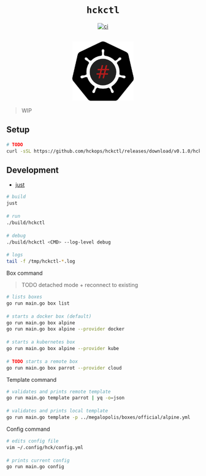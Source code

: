 <h1 align="center"><code>hckctl</code></h1>

<div align="center">
  <a href="https://github.com/hckops/hckctl/actions/workflows/ci.yaml">
    <img src="https://github.com/hckops/hckctl/actions/workflows/ci.yaml/badge.svg" alt="ci">
  </a>
</div>
<br>

<p align="center">
  <img width="160" src="docs/logo.svg" alt="logo">
</p>

<!--
The Cloud Native HaCKing Tool
-->

> WIP

## Setup

```bash
# TODO
curl -sSL https://github.com/hckops/hckctl/releases/download/v0.1.0/hckctl_linux_x86_64.tar.gz | tar -xzf - -C /usr/local/bin
```

## Development

* [just](https://github.com/casey/just)

```bash
# build
just

# run
./build/hckctl

# debug
./build/hckctl <CMD> --log-level debug

# logs
tail -f /tmp/hckctl-*.log
```

Box command

> TODO detached mode + reconnect to existing

```bash
# lists boxes
go run main.go box list

# starts a docker box (default)
go run main.go box alpine
go run main.go box alpine --provider docker

# starts a kubernetes box
go run main.go box alpine --provider kube

# TODO starts a remote box
go run main.go box parrot --provider cloud
```

Template command
```bash
# validates and prints remote template
go run main.go template parrot | yq -o=json

# validates and prints local template
go run main.go template -p ../megalopolis/boxes/official/alpine.yml
```

Config command
```bash
# edits config file
vim ~/.config/hck/config.yml

# prints current config
go run main.go config
```
